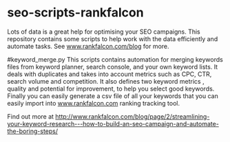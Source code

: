 # seo-scripts-rankfalcon
Lots of data is a great help for optimising your SEO campaigns. This repository contains some scripts to help work with the data efficiently and automate tasks. See www.rankfalcon.com/blog for more.

#keyword_merge.py
This scripts contains automation for merging keywords files from keyword planner, search console, and your own keyword lists.
It deals with duplicates and takes into account metrics such as CPC, CTR, search volume and competition.
It also defines two keyword metrics , quality and potential for improvement, to help you select good keywords.
Finally you can easily generate a csv file of all your keywords that you can easily import into www.rankfalcon.com ranking tracking tool.

Find out more at http://www.rankfalcon.com/blog/page/2/streamlining-your-keyword-research---how-to-build-an-seo-campaign-and-automate-the-boring-steps/
